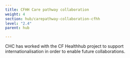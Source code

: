 ```yaml
---
title: CFHH Care pathway collaboration 
weight: 4
section: hub/carepathway-collaboration-cfhh
level: "2.4"
parent: hub

---
```


CHC has worked with the CF Healthhub project to support internationalisation in order to enable future collaborations.
        
